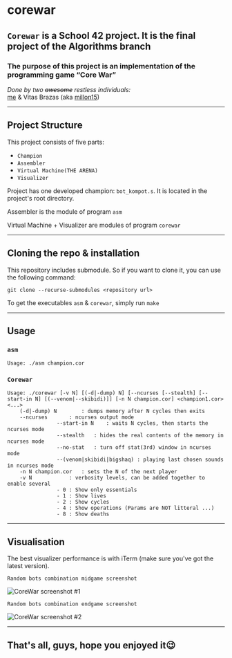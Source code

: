 # corewar

## ```Corewar``` is a School 42 project. It is the final project of the Algorithms branch

### The purpose of this project is an implementation of the programming game “Core War”

_Done by two ~~awesome~~ restless individuals:_  
[me](https://github.com/ArtemisKS) & Vitas Brazas (aka [millon15](https://github.com/millon15))

---

## Project Structure

This project consists of five parts:

- ```Champion```
- ```Assembler```
- ```Virtual Machine(THE ARENA)```
- ```Visualizer```

Project has one developed champion: `bot_kompot.s`. It is located in the project's root directory.

Assembler is the module of program `asm`

Virtual Machine + Visualizer are modules of program `corewar`

---

## Cloning the repo & installation

This repository includes submodule. So if you want to clone it, you can use the following command:

```git clone --recurse-submodules <repository url>```

To get the executables `asm` & `corewar`, simply run ```make```

---

## Usage

### `asm`

```
Usage: ./asm champion.cor
```

### `Corewar`

```
Usage: ./corewar [-v N] [(-d|-dump) N] [--ncurses [--stealth] [--start-in N] [(--venom|--skibidi)]] [-n N champion.cor] <champion1.cor> <...>
	(-d|-dump) N		: dumps memory after N cycles then exits
	--ncurses		: ncurses output mode
				--start-in N	: waits N cycles, then starts the ncurses mode
				--stealth	: hides the real contents of the memory in ncurses mode
				--no-stat	: turn off stat(3rd) window in ncurses mode
				--(venom|skibidi|bigshaq) : playing last chosen sounds in ncurses mode
	-n N champion.cor	: sets the N of the next player
	-v N			: verbosity levels, can be added together to enable several
				- 0	: Show only essentials
				- 1	: Show lives
				- 2	: Show cycles
				- 4	: Show operations (Params are NOT litteral ...)
				- 8	: Show deaths
```

---

## Visualisation

The best visualizer performance is with iTerm (make sure you've got the latest version).

```Random bots combination midgame screenshot```

![CoreWar screenshot #1](/images/CoreScreen.png)

```Random bots combination endgame screenshot```

![CoreWar screenshot #2](/images/CoreScreenFinal.png)

---

## That's all, guys, hope you enjoyed it😉
